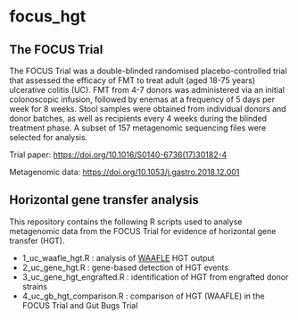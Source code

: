 # focus_hgt

## The FOCUS Trial

The FOCUS Trial was a double-blinded randomised placebo-controlled trial that assessed the efficacy of FMT to treat adult (aged 18-75 years) ulcerative colitis (UC). FMT from 4-7 donors was administered via an initial colonoscopic infusion, followed by enemas at a frequency of 5 days per week for 8 weeks. Stool samples were obtained from individual donors and donor batches, as well as recipients every 4 weeks during the blinded treatment phase. A subset of 157 metagenomic sequencing files were selected for analysis.

Trial paper: https://doi.org/10.1016/S0140-6736(17)30182-4

Metagenomic data: https://doi.org/10.1053/j.gastro.2018.12.001

## Horizontal gene transfer analysis

This repository contains the following R scripts used to analyse metagenomic data from the FOCUS Trial for evidence of horizontal gene transfer (HGT).

- 1_uc_waafle_hgt.R : analysis of [WAAFLE](https://github.com/biobakery/waafle) HGT output
- 2_uc_gene_hgt.R : gene-based detection of HGT events
- 3_uc_gene_hgt_engrafted.R : identification of HGT from engrafted donor strains
- 4_uc_gb_hgt_comparison.R : comparison of HGT (WAAFLE) in the FOCUS Trial and Gut Bugs Trial
